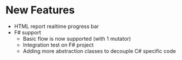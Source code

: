 # New Features

- HTML report realtime progress bar
- F# support
    - Basic flow is now supported (with 1 mutator)
    - Integration test on F# project
    - Adding more abstraction classes to decouple C# specific code
